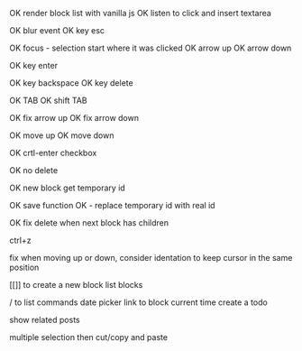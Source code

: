 
OK render block list with vanilla js 
OK listen to click and insert textarea

OK blur event
OK key esc

OK focus - selection start where it was clicked
OK arrow up
OK arrow down

OK key enter

OK key backspace
OK key delete

OK TAB
OK shift TAB

OK fix arrow up
OK fix arrow down

OK move up
OK move down

OK crtl-enter checkbox

OK no delete


OK new block get temporary id

OK save function
OK - replace temporary id with real id


OK fix delete when next block has children



ctrl+z

fix when moving up or down, consider identation to keep cursor in the  same position

[[]] to create a new block
	list blocks

/ to list commands
	date picker
	link to block
	current time
	create a todo

show related posts

multiple selection
	then cut/copy and paste
